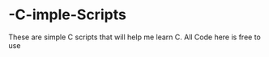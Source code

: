 # -C-imple-Scripts
These are simple C scripts that will help me learn C. All Code here is free to use
